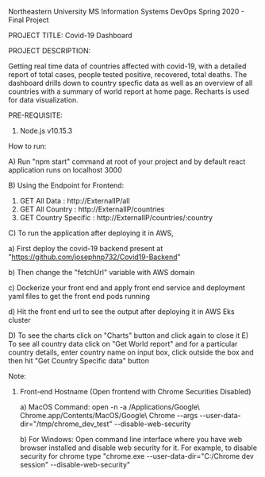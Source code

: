 Northeastern University MS Information Systems DevOps Spring 2020 - Final Project

PROJECT TITLE: Covid-19 Dashboard

PROJECT DESCRIPTION:

Getting real time data of countries affected with covid-19, with a detailed report of total cases, people tested positive, recovered, total deaths. The dashboard drills down to country specfic data as well as an overview of all countries with a summary of world report at home page. Recharts is used for data visualization.

PRE-REQUISITE:

1) Node.js v10.15.3

How to run:

A) Run "npm start" command at root of your project and by default react application runs on localhost 3000

B) Using the Endpoint for Frontend:
1) GET All Data : http://ExternalIP/all
2) GET All Country : http://ExternalIP/countries
3) GET Country Specific : http://ExternalIP/countries/:country

C) To run the application after deploying it in AWS, 

  a) First deploy the covid-19 backend present at "https://github.com/josephnp732/Covid19-Backend"
  
  b) Then change the "fetchUrl" variable with AWS domain
  
  c) Dockerize your front end and apply front end service and deployment yaml files to get the front end pods running
  
  d) Hit the front end url to see the output after deploying it in AWS Eks cluster

D) To see the charts click on "Charts" button and click again to close it
E) To see all country data click on "Get World report" and for a particular country details, enter country name on input box, click outside the box and then hit "Get Country Specific data" button
  
Note:

1) Front-end Hostname (Open frontend with Chrome Securities Disabled)

    a) MacOS Command: open -n -a /Applications/Google\ Chrome.app/Contents/MacOS/Google\ Chrome --args --user-data-dir="/tmp/chrome_dev_test" --disable-web-security
    
    b) For Windows: Open command line interface where you have web browser installed and disable web security for it. For example, to disable security for chrome type "chrome.exe --user-data-dir="C:/Chrome dev session" --disable-web-security"

